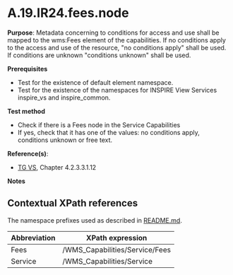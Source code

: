 # A.19.IR24.fees.node

**Purpose**: Metadata concerning to conditions for access and use shall be mapped to the wms:Fees element of the capabilities. If no conditions apply to the access and use of the resource, "no conditions apply" shall be used. If conditions are unknown "conditions unknown" shall be used.

**Prerequisites**

* Test for the existence of default element namespace.
* Test for the existence of the namespaces for INSPIRE View Services inspire_vs and inspire_common.

**Test method**

* Check if there is a Fees node in the Service Capabilities
* If yes, check that it has one of the values: no conditions apply, conditions unknown or free text.

**Reference(s)**:
* [TG VS](README.md#ref_TG_VS), Chapter 4.2.3.3.1.12

**Notes**

## Contextual XPath references

The namespace prefixes used as described in [README.md](README.md#namespaces).

Abbreviation                                               |  XPath expression
---------------------------------------------------------- | -------------------------------------------------------------------------
Fees <a name="Fees"></a> | /WMS_Capabilities/Service/Fees
Service <a name="Service"></a> | /WMS_Capabilities/Service
